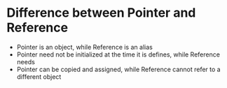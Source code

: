 # Difference between Pointer and Reference
+ Pointer is an object, while Reference is an alias
+ Pointer need not be initialized at the time it is defines, while Reference needs
+ Pointer can be copied and assigned, while Reference cannot refer to a different object